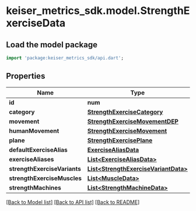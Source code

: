 # keiser_metrics_sdk.model.StrengthExerciseData

## Load the model package
```dart
import 'package:keiser_metrics_sdk/api.dart';
```

## Properties
Name | Type | Description | Notes
------------ | ------------- | ------------- | -------------
**id** | **num** |  | 
**category** | [**StrengthExerciseCategory**](StrengthExerciseCategory.md) |  | 
**movement** | [**StrengthExerciseMovementDEP**](StrengthExerciseMovementDEP.md) |  | [optional] 
**humanMovement** | [**StrengthExerciseMovement**](StrengthExerciseMovement.md) |  | [optional] 
**plane** | [**StrengthExercisePlane**](StrengthExercisePlane.md) |  | 
**defaultExerciseAlias** | [**ExerciseAliasData**](ExerciseAliasData.md) |  | [optional] 
**exerciseAliases** | [**List&lt;ExerciseAliasData&gt;**](ExerciseAliasData.md) |  | [optional] 
**strengthExerciseVariants** | [**List&lt;StrengthExerciseVariantData&gt;**](StrengthExerciseVariantData.md) |  | [optional] 
**strengthExerciseMuscles** | [**List&lt;MuscleData&gt;**](MuscleData.md) |  | [optional] 
**strengthMachines** | [**List&lt;StrengthMachineData&gt;**](StrengthMachineData.md) |  | [optional] 

[[Back to Model list]](../README.md#documentation-for-models) [[Back to API list]](../README.md#documentation-for-api-endpoints) [[Back to README]](../README.md)


